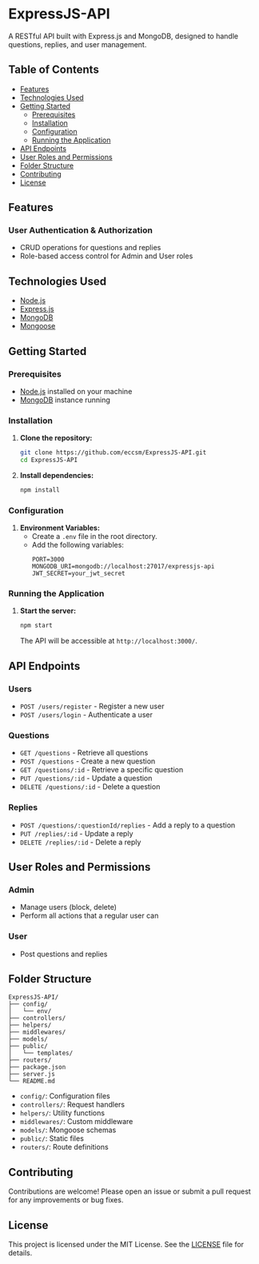 # ExpressJS-API

A RESTful API built with Express.js and MongoDB, designed to handle questions, replies, and user management.

## Table of Contents

- [Features](#features)
- [Technologies Used](#technologies-used)
- [Getting Started](#getting-started)
  - [Prerequisites](#prerequisites)
  - [Installation](#installation)
  - [Configuration](#configuration)
  - [Running the Application](#running-the-application)
- [API Endpoints](#api-endpoints)
- [User Roles and Permissions](#user-roles-and-permissions)
- [Folder Structure](#folder-structure)
- [Contributing](#contributing)
- [License](#license)

## Features

### User Authentication & Authorization
- CRUD operations for questions and replies
- Role-based access control for Admin and User roles

## Technologies Used

- [Node.js](https://nodejs.org/)
- [Express.js](https://expressjs.com/)
- [MongoDB](https://www.mongodb.com/)
- [Mongoose](https://mongoosejs.com/)

## Getting Started

### Prerequisites

- [Node.js](https://nodejs.org/) installed on your machine
- [MongoDB](https://www.mongodb.com/) instance running

### Installation

1. **Clone the repository:**
   ```bash
   git clone https://github.com/eccsm/ExpressJS-API.git
   cd ExpressJS-API
   ```
2. **Install dependencies:**
   ```bash
   npm install
   ```

### Configuration

1. **Environment Variables:**
   - Create a `.env` file in the root directory.
   - Add the following variables:
     ```env
     PORT=3000
     MONGODB_URI=mongodb://localhost:27017/expressjs-api
     JWT_SECRET=your_jwt_secret
     ```

### Running the Application

1. **Start the server:**
   ```bash
   npm start
   ```
   The API will be accessible at `http://localhost:3000/`.

## API Endpoints

### Users
- `POST /users/register` - Register a new user
- `POST /users/login` - Authenticate a user

### Questions
- `GET /questions` - Retrieve all questions
- `POST /questions` - Create a new question
- `GET /questions/:id` - Retrieve a specific question
- `PUT /questions/:id` - Update a question
- `DELETE /questions/:id` - Delete a question

### Replies
- `POST /questions/:questionId/replies` - Add a reply to a question
- `PUT /replies/:id` - Update a reply
- `DELETE /replies/:id` - Delete a reply

## User Roles and Permissions

### Admin
- Manage users (block, delete)
- Perform all actions that a regular user can

### User
- Post questions and replies

## Folder Structure

```
ExpressJS-API/
├── config/
│   └── env/
├── controllers/
├── helpers/
├── middlewares/
├── models/
├── public/
│   └── templates/
├── routers/
├── package.json
├── server.js
└── README.md
```

- `config/`: Configuration files
- `controllers/`: Request handlers
- `helpers/`: Utility functions
- `middlewares/`: Custom middleware
- `models/`: Mongoose schemas
- `public/`: Static files
- `routers/`: Route definitions

## Contributing

Contributions are welcome! Please open an issue or submit a pull request for any improvements or bug fixes.

## License

This project is licensed under the MIT License. See the [LICENSE](LICENSE) file for details.

